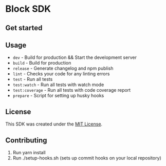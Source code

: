 # Block SDK

## Get started

## Usage

* `dev` - Build for production && Start the development server
* `build` - Build for production
* `release` - Generate changelog and npm publish
* `lint` - Checks your code for any linting errors
* `test` - Run all tests
* `test:watch` - Run all tests with watch mode
* `test:coverage` - Run all tests with code coverage report
* `prepare` - Script for setting up husky hooks

## License

This SDK was created under the [MIT License](LICENSE).

## Contributing

1. Run yarn install
2. Run ./setup-hooks.sh (sets up commit hooks on your local repository)